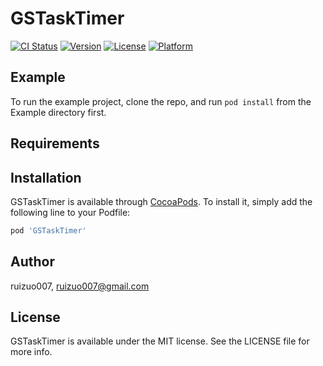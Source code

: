 # GSTaskTimer

[![CI Status](http://img.shields.io/travis/shenlong/GSTaskTimer.svg?style=flat)](https://travis-ci.org/shenlong/GSTaskTimer)
[![Version](https://img.shields.io/cocoapods/v/GSTaskTimer.svg?style=flat)](http://cocoapods.org/pods/GSTaskTimer)
[![License](https://img.shields.io/cocoapods/l/GSTaskTimer.svg?style=flat)](http://cocoapods.org/pods/GSTaskTimer)
[![Platform](https://img.shields.io/cocoapods/p/GSTaskTimer.svg?style=flat)](http://cocoapods.org/pods/GSTaskTimer)

## Example

To run the example project, clone the repo, and run `pod install` from the Example directory first.

## Requirements

## Installation

GSTaskTimer is available through [CocoaPods](http://cocoapods.org). To install
it, simply add the following line to your Podfile:

```ruby
pod 'GSTaskTimer'
```

## Author

ruizuo007, ruizuo007@gmail.com

## License

GSTaskTimer is available under the MIT license. See the LICENSE file for more info.
